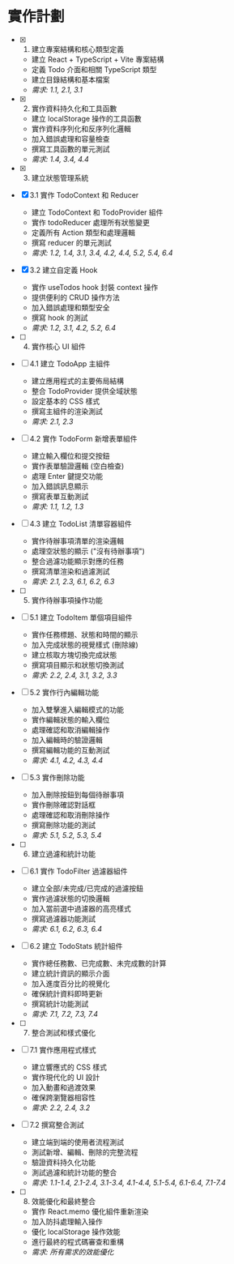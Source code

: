 # 實作計劃

- [x] 1. 建立專案結構和核心類型定義





  - 建立 React + TypeScript + Vite 專案結構
  - 定義 Todo 介面和相關 TypeScript 類型
  - 建立目錄結構和基本檔案
  - _需求: 1.1, 2.1, 3.1_

- [x] 2. 實作資料持久化和工具函數





  - 建立 localStorage 操作的工具函數
  - 實作資料序列化和反序列化邏輯
  - 加入錯誤處理和容量檢查
  - 撰寫工具函數的單元測試
  - _需求: 1.4, 3.4, 4.4_

- [x] 3. 建立狀態管理系統




- [x] 3.1 實作 TodoContext 和 Reducer


  - 建立 TodoContext 和 TodoProvider 組件
  - 實作 todoReducer 處理所有狀態變更
  - 定義所有 Action 類型和處理邏輯
  - 撰寫 reducer 的單元測試
  - _需求: 1.2, 1.4, 3.1, 3.4, 4.2, 4.4, 5.2, 5.4, 6.4_

- [x] 3.2 建立自定義 Hook


  - 實作 useTodos hook 封裝 context 操作
  - 提供便利的 CRUD 操作方法
  - 加入錯誤處理和類型安全
  - 撰寫 hook 的測試
  - _需求: 1.2, 3.1, 4.2, 5.2, 6.4_

- [ ] 4. 實作核心 UI 組件
- [ ] 4.1 建立 TodoApp 主組件
  - 建立應用程式的主要佈局結構
  - 整合 TodoProvider 提供全域狀態
  - 設定基本的 CSS 樣式
  - 撰寫主組件的渲染測試
  - _需求: 2.1, 2.3_

- [ ] 4.2 實作 TodoForm 新增表單組件
  - 建立輸入欄位和提交按鈕
  - 實作表單驗證邏輯 (空白檢查)
  - 處理 Enter 鍵提交功能
  - 加入錯誤訊息顯示
  - 撰寫表單互動測試
  - _需求: 1.1, 1.2, 1.3_

- [ ] 4.3 建立 TodoList 清單容器組件
  - 實作待辦事項清單的渲染邏輯
  - 處理空狀態的顯示 ("沒有待辦事項")
  - 整合過濾功能顯示對應的任務
  - 撰寫清單渲染和過濾測試
  - _需求: 2.1, 2.3, 6.1, 6.2, 6.3_

- [ ] 5. 實作待辦事項操作功能
- [ ] 5.1 建立 TodoItem 單個項目組件
  - 實作任務標題、狀態和時間的顯示
  - 加入完成狀態的視覺樣式 (刪除線)
  - 建立核取方塊切換完成狀態
  - 撰寫項目顯示和狀態切換測試
  - _需求: 2.2, 2.4, 3.1, 3.2, 3.3_

- [ ] 5.2 實作行內編輯功能
  - 加入雙擊進入編輯模式的功能
  - 實作編輯狀態的輸入欄位
  - 處理確認和取消編輯操作
  - 加入編輯時的驗證邏輯
  - 撰寫編輯功能的互動測試
  - _需求: 4.1, 4.2, 4.3, 4.4_

- [ ] 5.3 實作刪除功能
  - 加入刪除按鈕到每個待辦事項
  - 實作刪除確認對話框
  - 處理確認和取消刪除操作
  - 撰寫刪除功能的測試
  - _需求: 5.1, 5.2, 5.3, 5.4_

- [ ] 6. 建立過濾和統計功能
- [ ] 6.1 實作 TodoFilter 過濾器組件
  - 建立全部/未完成/已完成的過濾按鈕
  - 實作過濾狀態的切換邏輯
  - 加入當前選中過濾器的高亮樣式
  - 撰寫過濾器功能測試
  - _需求: 6.1, 6.2, 6.3, 6.4_

- [ ] 6.2 建立 TodoStats 統計組件
  - 實作總任務數、已完成數、未完成數的計算
  - 建立統計資訊的顯示介面
  - 加入進度百分比的視覺化
  - 確保統計資料即時更新
  - 撰寫統計功能測試
  - _需求: 7.1, 7.2, 7.3, 7.4_

- [ ] 7. 整合測試和樣式優化
- [ ] 7.1 實作應用程式樣式
  - 建立響應式的 CSS 樣式
  - 實作現代化的 UI 設計
  - 加入動畫和過渡效果
  - 確保跨瀏覽器相容性
  - _需求: 2.2, 2.4, 3.2_

- [ ] 7.2 撰寫整合測試
  - 建立端到端的使用者流程測試
  - 測試新增、編輯、刪除的完整流程
  - 驗證資料持久化功能
  - 測試過濾和統計功能的整合
  - _需求: 1.1-1.4, 2.1-2.4, 3.1-3.4, 4.1-4.4, 5.1-5.4, 6.1-6.4, 7.1-7.4_

- [ ] 8. 效能優化和最終整合
  - 實作 React.memo 優化組件重新渲染
  - 加入防抖處理輸入操作
  - 優化 localStorage 操作效能
  - 進行最終的程式碼審查和重構
  - _需求: 所有需求的效能優化_